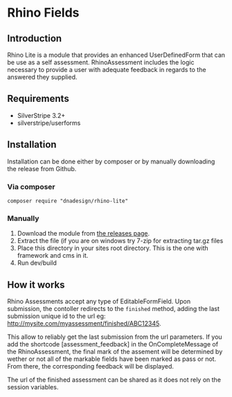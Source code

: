 # Rhino Fields

## Introduction

Rhino Lite is a module that provides an enhanced UserDefinedForm that can be use as a self assessment. RhinoAssessment includes the logic necessary to provide a user with adequate feedback in regards to the answered they supplied.

## Requirements

 * SilverStripe 3.2+
 * silverstripe/userforms

## Installation

Installation can be done either by composer or by manually downloading the
release from Github.

### Via composer

`composer require "dnadesign/rhino-lite"`

### Manually

 1.  Download the module from [the releases page](https://github.com/silverstripe/silverstripe-siteconfig/releases).
 2.  Extract the file (if you are on windows try 7-zip for extracting tar.gz files
 3.  Place this directory in your sites root directory. This is the one with framework and cms in it.
 4. Run dev/build

## How it works

Rhino Assessments accept any type of EditableFormField.
Upon submission, the contoller redirects to the `finished` method, adding the last submission unique id to the url eg: http://mysite.com/myassessment/finished/ABC12345.

This allow to reliably get the last submission from the url parameters.
If you add the shortcode [assessment_feedback] in the OnCompleteMessage of the RhinoAssessment,
the final mark of the assement will be determined by wether or not all of the markable fields have been marked as pass or not. From there, the corresponding feedback will be displayed.

The url of the finished assessment can be shared as it does not rely on the session variables.

